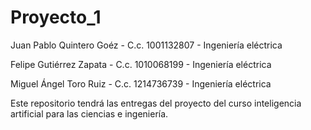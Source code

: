 # Proyecto_1

Juan Pablo Quintero Goéz - C.c. 1001132807 - Ingeniería eléctrica

Felipe Gutiérrez Zapata - C.c. 1010068199 - Ingeniería eléctrica

Miguel Ángel Toro Ruiz - C.c. 1214736739 - Ingeniería eléctrica

Este repositorio tendrá las entregas del proyecto del curso inteligencia artificial para las ciencias e ingeniería.
